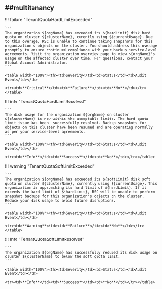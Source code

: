##multitenancy
----

!!! failure "TenantQuotaHardLimitExceeded"

    ```
    The organization ${orgName} has exceeded its ${hardLimit} disk hard quota on cluster ${clusterName}, curently using ${currentUsage}. Due to this overage, RSC is unable to continue taking snapshots for this organization's objects on the cluster. You should address this overage promptly to ensure continued compliance with your backup service-level agreements. Visit the organization overview page to view ${orgName}'s usage on the affected cluster over time. For questions, contact your Global Account Administrator.
    ```

    <table width="100%"><th><td>Severity</td><td>Status</td><td>Audit Event</td></th>

    <tr><td>**Critical**</td><td>**Failure**</td><td>**No**</td></tr></table>


!!! info "TenantQuotaHardLimitResolved"

    ```
    The disk usage for the organization ${orgName} on cluster ${clusterName} is now within the acceptable limits. The hard quota limit issue has been  successfully resolved. Backup snapshots for objects on this cluster have been resumed and are operating normally as per your service-level agreements.
    ```

    <table width="100%"><th><td>Severity</td><td>Status</td><td>Audit Event</td></th>

    <tr><td>**Info**</td><td>**Success**</td><td>**No**</td></tr></table>


!!! warning "TenantQuotaSoftLimitExceeded"

    ```
    The organization ${orgName} has exceeded its ${softLimit} disk soft quota on cluster ${clusterName}, currently using ${currentUsage}. This organization is approaching its hard limit of ${hardLimit}. If it exceeds the hard limit of ${hardLimit}, RSC will be unable to perform snapshot backups for this organization's objects on the cluster. Reduce your disk usage to avoid future disruptions.
    ```

    <table width="100%"><th><td>Severity</td><td>Status</td><td>Audit Event</td></th>

    <tr><td>**Warning**</td><td>**Failure**</td><td>**No**</td></tr></table>


!!! info "TenantQuotaSoftLimitResolved"

    ```
    The organization ${orgName} has successfully reduced its disk usage on cluster ${clusterName} to below the soft quota limit.
    ```

    <table width="100%"><th><td>Severity</td><td>Status</td><td>Audit Event</td></th>

    <tr><td>**Info**</td><td>**Success**</td><td>**No**</td></tr></table>

